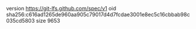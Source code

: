 version https://git-lfs.github.com/spec/v1
oid sha256:c616ad1265de960aa905c79017d4d7fcdae3001e8ec5c16cbbab98c035cd5803
size 9653
